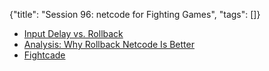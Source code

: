 {"title": "Session 96: netcode for Fighting Games", "tags": []}

* [Input Delay vs. Rollback](https://www.youtube.com/watch?v=1JHetORRpfQ)
* [Analysis: Why Rollback Netcode Is Better](https://www.youtube.com/watch?v=0NLe4IpdS1w)
* [Fightcade](https://www.fightcade.com/)


